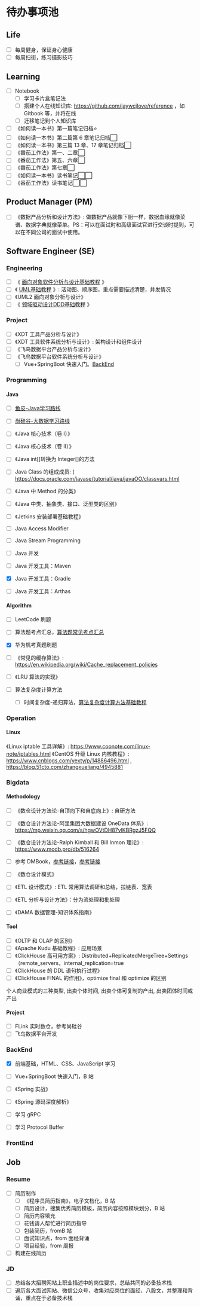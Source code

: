 # 待办事项池

## Life

- [ ] 每周健身，保证身心健康
- [ ] 每周扫街，练习摄影技巧

## Learning

- [ ] Notebook
	- [ ] 学习卡片盒笔记法
	- [ ] 搭建个人在线知识库: https://github.com/jaywcjlove/reference ，如 Gitbook 等，并将在线
	- [ ] 迁移笔记到个人知识库

- [ ] 《如何读一本书》第一篇笔记归档⭐
- [ ] 《如何读一本书》第二篇第 6 章笔记归档⬜
- [ ] 《如何读一本书》第三篇 13 章、17 章笔记归档⬜
- [ ] 《番茄工作法》第一、二章⬜
- [ ] 《番茄工作法》第五、六章⬜
- [ ] 《番茄工作法》第七章⬜
- [ ] 《如何读一本书》读书笔记⬜⬜
- [ ] 《番茄工作法》读书笔记⬜⬜

## Product Manager (PM)

- [ ] 《数据产品分析和设计方法》: 做数据产品就像下厨一样，数据血缘就像菜谱、数据字典就像菜单。PS：可以在面试时和高级面试官进行交谈时提到，可以在不同公司的面试中使用。

## Software Engineer (SE)

### Engineering

- [ ] 《 [面向对象软件分析与设计基础教程](work/methodology/Software-Engineering/Analysis-and-Design/Software-Analysis-and-Design/Object-Oriented-Design/面向对象软件分析与设计基础教程.md) 》
- [ ] 《 [UML基础教程](work/methodology/Software-Engineering/Tools/UML基础教程.md) 》: 活动图、顺序图，重点需要描述清楚，并发情况
- [ ] 《UML2 面向对象分析与设计》
- [ ] 《 [领域驱动设计DDD基础教程](work/methodology/Software-Engineering/Analysis-and-Design/Software-Analysis-and-Design/Domain-Driven-Design/领域驱动设计DDD基础教程.md) 》

### Project

- [ ] 《XDT 工具产品分析与设计》
- [ ] 《XDT 工具软件系统分析与设计》: 架构设计和组件设计
- [ ] 《飞鸟数据平台产品分析与设计》
- [ ] 《飞鸟数据平台软件系统分析与设计》
	- [ ] Vue+SpringBoot 快速入门。[BackEnd](schedule/todo/yearly/待办事项池.md#BackEnd)

### Programming

#### Java

- [ ] [鱼皮-Java学习路线](https://gitee.com/liyupi/code-roadmap/blob/main/docs/roadmap/Java%E5%AD%A6%E4%B9%A0%E8%B7%AF%E7%BA%BF.md#java-%E5%AD%A6%E4%B9%A0%E8%B7%AF%E7%BA%BF)
- [ ] [尚硅谷-大数据学习路线](http://www.atguigu.com/bigdata_video.shtml)

- [ ] 《Java 核心技术（卷 I）》
- [ ] 《Java 核心技术（卷 II）》

- [ ] 《Java int[]转换为 Integer[]的方法
- [ ] Java Class 的组成成员: ( https://docs.oracle.com/javase/tutorial/java/javaOO/classvars.html
- [ ] 《Java 中 Method 的分类》
- [ ] 《Java 中类、抽象类、接口、泛型类的区别》
- [ ] 《Jetkins 安装部署基础教程》
- [ ] Java Access Modifier
- [ ] Java Stream Programming
- [ ] Java 并发

- [ ] Java 开发工具：Maven
- [x] Java 开发工具：Gradle
- [ ] Java 开发工具：Arthas

#### Algorithm

- [ ] LeetCode 刷题
- [ ] 算法题考点汇总，[算法题常见考点汇总](learning/subjects/ComputerScience/DataStructuresAndAlgorithm/算法题常见考点汇总.md)
- [x] 华为机考真题刷题

- [ ] 《常见的缓存算法》: https://en.wikipedia.org/wiki/Cache_replacement_policies
- [ ] 《LRU 算法的实现》

- [ ] 算法复杂度计算方法
	- [ ] 时间复杂度-递归算法，[算法复杂度计算方法基础教程](learning/subjects/ComputerScience/DataStructuresAndAlgorithm/算法复杂度计算方法基础教程.md)

### Operation

#### Linux

《Linux iptable 工具详解》: https://www.coonote.com/linux-note/iptables.html
《CentOS 升级 Linux 内核教程》: https://www.cnblogs.com/yexty/p/14886496.html , https://blog.51cto.com/zhangxueliang/4945881

### Bigdata

#### Methodology

- [ ] 《数仓设计方法论-自顶向下和自底向上》: 自研方法
- [ ] 《数仓设计方法论-阿里集团大数据建设 OneData 体系》: https://mp.weixin.qq.com/s/hgwOVtDH87vlKBRgzJ5FQQ
- [ ] 《数仓设计方法论-Ralph Kimball 和 Bill Inmon 理论》: https://www.modb.pro/db/516264
- [ ] 参考 DMBook，[参考链接](https://geek-docs.com/dbms/dbms-ask-answer/kimball-and-inmon.html)，[参考链接](https://blog.csdn.net/panfelix/article/details/105019907)
- [ ] 《数仓设计模式》

- [ ] 《ETL 设计模式》: ETL 常用算法调研和总结，拉链表、宽表
- [ ] 《ETL 分析与设计方法》：分为流处理和批处理

- [ ] 《DAMA 数据管理-知识体系指南》

#### Tool

- [ ] 《OLTP 和 OLAP 的区别》
- [ ] 《Apache Kudu 基础教程》: 应用场景
- [ ] 《ClickHouse 高可用方案》: Distributed+ReplicatedMergeTree+Settings（remote_servers，internal_replication=true
- [ ] 《ClickHouse 的 DDL 语句执行过程》
- [ ] 《ClickHouse FINAL 的作用》，optimize final 和 optimize 的区别

个人商业模式的三种类型, 出卖个体时间, 出卖个体可复制的产出, 出卖团体时间或产出

#### Project

- [ ] FLink 实时数仓，参考尚硅谷
- [ ] 飞鸟数据平台开发

### BackEnd

- [x] 前端基础，HTML、CSS、JavaScript 学习
- [ ] Vue+SpringBoot 快速入门，B 站

- [ ] 《Spring 实战》
- [ ] 《Spring 源码深度解析》

- [ ] 学习 gRPC
- [ ] 学习 Protocol Buffer

### FrontEnd

## Job

### Resume

- [ ] 简历制作
	- [ ] 《程序员简历指南》，电子文档化，B 站
	- [ ] 简历设计，搜集优秀简历模板，简历内容按照模块划分，B 站
	- [ ] 简历内容填充
	- [ ] 花钱请人帮忙进行简历指导
	- [ ] 包装简历，fromB 站
	- [ ] 面试知识点，from 面经背诵
	- [ ] 项目经验，from 周报
- [ ] 构建在线简历

### JD

- [ ] 总结各大招聘网站上职业描述中的岗位要求，总结共同的必备技术栈
- [ ] 遍历各大面试网站、微信公众号，收集对应岗位的面经、八股文，并整理和背诵，重点在于必备技术栈